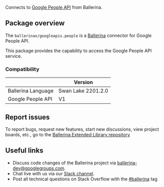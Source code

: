Connects to [Google People API](https://developers.google.com/people/api/rest) from Ballerina.

## Package overview
The `ballerinax/googleapis.people` is a [Ballerina](https://ballerina.io/) connector for Google People API.

This package provides the capability to access the Google People API service.

### Compatibility
|                     | Version              |
|---------------------|----------------------|
| Ballerina Language  | Swan Lake 2201.2.0   |
| Google People API   | V1                   |

## Report issues
To report bugs, request new features, start new discussions, view project boards, etc., go to the [Ballerina Extended Library repository](https://github.com/ballerina-platform/ballerina-extended-library)

## Useful links
- Discuss code changes of the Ballerina project via [ballerina-dev@googlegroups.com](mailto:ballerina-dev@googlegroups.com).
- Chat live with us via our [Slack channel](https://ballerina.io/community/slack/).
- Post all technical questions on Stack Overflow with the [#ballerina](https://stackoverflow.com/questions/tagged/ballerina) tag
